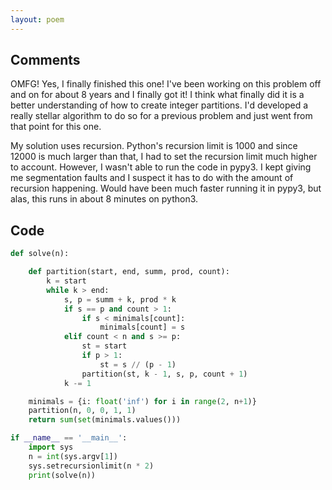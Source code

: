 ```yaml
---
layout: poem
---
```


## Comments

OMFG!  Yes, I finally finished this one!  I've been working on this problem off
and on for about 8 years and I finally got it!  I think what finally did it is
a better understanding of how to create integer partitions.  I'd developed a
really stellar algorithm to do so for a previous problem and just went from
that point for this one.

My solution uses recursion.  Python's recursion limit is 1000 and since 12000
is much larger than that, I had to set the recursion limit much higher to
account.  However, I wasn't able to run the code in pypy3.  I kept giving me
segmentation faults and I suspect it has to do with the amount of recursion
happening.  Would have been much faster running it in pypy3, but alas, this
runs in about 8 minutes on python3.

## Code

```python
def solve(n):

    def partition(start, end, summ, prod, count):
        k = start
        while k > end:
            s, p = summ + k, prod * k
            if s == p and count > 1:
                if s < minimals[count]:
                    minimals[count] = s
            elif count < n and s >= p:
                st = start
                if p > 1:
                    st = s // (p - 1)
                partition(st, k - 1, s, p, count + 1)
            k -= 1

    minimals = {i: float('inf') for i in range(2, n+1)}
    partition(n, 0, 0, 1, 1)
    return sum(set(minimals.values()))

if __name__ == '__main__':
    import sys
    n = int(sys.argv[1])
    sys.setrecursionlimit(n * 2)
    print(solve(n))
```
